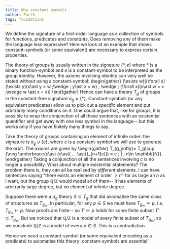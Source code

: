 ```yaml
---
title: Why constant symbols
author: Parth
tags: foundations
---
```

We define the signature of a first-order language as a collection of symbols for functions, predicates and _constants_. Does removing any of them make the language less expressive? Here we look at an example that shows constant-symbols (or some equivalent) are necessary to express certain properties.
<!--more-->

The theory of groups is usually written in the signature $\{\ast,e\}$ where $\ast$ is a binary function-symbol and $e$ is a constant-symbol to be interpreted as the group identity. However, the axioms involving identity can very well be stated without using a constant-symbol:
\begin{gather}
(\exists w)((\forall x)(\exists y)(x\ast y = w \;\wedge \; y\ast x = w) \; \wedge \; (\forall x)(x\ast w = x \;\wedge w \ast x = x))
\end{gather}
 Hence can have a theory $T_g$ of groups in the constant-free signature $\sigma_g=\{\ast\}$.  Constant-symbols (or any equivalent predicates) allow us to pick out a _specific_ element and put arbitrarily many conditions on it. One could argue that, like for groups, it is possible to wrap the conjunction of all these sentences with an existential quantifier and get away with one less symbol in the language-- but this works only if you have finitely many things to say. 

Take the theory of groups containing an element of infinite order: the signature is $\sigma_g\cup\{ c \}$, where $c$ is a constant-symbol we will use to generate the orbit. The axioms are given by
\begin{gather}
T_{g_\infty}= T_g\cup \{\neg \underbrace{c\ast (c\ast( ... \ast(}_{n+1}c))) = c \; | \; n\in \mathbb{N}\}.
\end{gather}
Taking a conjunction of all the sentences involving $c$ is no longer a possibility. What about multiple existential statements? The problem there is, they can all be realised by _different_ elements. I can have sentences saying "there exists an element of order $>n$" for as large an $n$ as I want, but the group $\mathbb{Q}/\mathbb{Z}$ would model all of them-- it has elements of arbitrarily large degree, but no element of infinite degree. 

Suppose there were a $\sigma_g$ theory $S\subset T_g$ that did axiomatise the same class of structures as $T_{g_\infty}$. In particular, for any $p\in S$ we must have $T_{g_\infty}\vDash p$, i.e. $T_{g_\infty}\vdash p$. Now proofs are finite-- so $T'\vDash p$ holds for some finite subset $T'\subset T_{g_\infty}$. But we noticed that $\mathbb{Q}/\mathbb{Z}$ is a model of every finite subset of $T_{g_\infty}$, so we conclude $\mathbb{Q}/\mathbb{Z}$ is a model of every $p\in S$. This is a contradiction.

Hence we _need_ a constant-symbol (or some equivalent encoding as a predicate) to axiomatise this theory: constant-symbols are essential!

